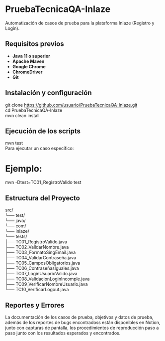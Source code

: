 # PruebaTecnicaQA-Inlaze  
Automatización de casos de prueba para la plataforma Inlaze (Registro y Login).  
## Requisitos previos  
- **Java 11 o superior**  
- **Apache Maven**  
- **Google Chrome**  
- **ChromeDriver**  
- **Git**  
## Instalación y configuración  
git clone https://github.com/usuario/PruebaTecnicaQA-Inlaze.git  
cd PruebaTecnicaQA-Inlaze  
mvn clean install  
## Ejecución de los scripts  
mvn test  
Para ejecutar un caso específico: 
# Ejemplo:
mvn -Dtest=TC01_RegistroValido test  
## Estructura del Proyecto  
src/  
 └── test/  
     └── java/  
         └── com/  
             └── inlaze/  
                 └── tests/  
                     ├── TC01_RegistroValido.java  
                     ├── TC02_ValidarNombre.java  
                     ├── TC03_FormatoSingEmail.java  
                     ├── TC04_ValidarContraseña.java  
                     ├── TC05_CamposObligatorios.java  
                     ├── TC06_ContraseñasIguales.java  
                     ├── TC07_LoginUsuarioValido.java  
                     ├── TC08_ValidacionLoginIncomple.java  
                     ├── TC09_VerificarNombreUsuario.java  
                     └── TC10_VerificarLogout.java  
## Reportes y Errores  
La documentación de los casos de prueba, objetivos y datos de prueba, además de los reportes de bugs encontradoss están disponibles en Notion, junto con capturas de pantalla, los procedimientos de reproducción paso a paso junto con los resultados esperados y encontrados.  

